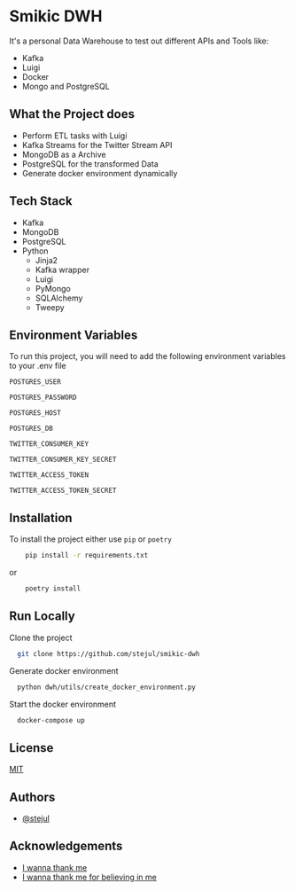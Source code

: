 
# Smikic DWH

It's a personal Data Warehouse to test out different APIs and Tools like:
- Kafka
- Luigi
- Docker
- Mongo and PostgreSQL


## What the Project does

- Perform ETL tasks with Luigi
- Kafka Streams for the Twitter Stream API
- MongoDB as a Archive
- PostgreSQL for the transformed Data
- Generate docker environment dynamically
  
## Tech Stack

- Kafka
- MongoDB
- PostgreSQL
- Python
    - Jinja2
    - Kafka wrapper
    - Luigi
    - PyMongo
    - SQLAlchemy
    - Tweepy
  
## Environment Variables

To run this project, you will need to add the following environment variables to your .env file

`POSTGRES_USER`

`POSTGRES_PASSWORD`

`POSTGRES_HOST`

`POSTGRES_DB`

`TWITTER_CONSUMER_KEY`

`TWITTER_CONSUMER_KEY_SECRET`

`TWITTER_ACCESS_TOKEN`

`TWITTER_ACCESS_TOKEN_SECRET`

## Installation 

To install the project either use `pip` or `poetry`

```bash 
    pip install -r requirements.txt
```
or
```bash 
    poetry install
```

## Run Locally

Clone the project

```bash
  git clone https://github.com/stejul/smikic-dwh
```

Generate docker environment

```bash
  python dwh/utils/create_docker_environment.py
```

Start the docker environment

```bash
  docker-compose up
```

  
## License

[MIT](https://github.com/stejul/smikic-dwh/blob/main/LICENSE)

  
## Authors

- [@stejul](https://www.github.com/stejul)

  
## Acknowledgements

 - [I wanna thank me](https://www.youtube.com/watch?v=c-Pv55i2bc0)
 - [I wanna thank me for believing in me](https://www.youtube.com/watch?v=c-Pv55i2bc0)

   
